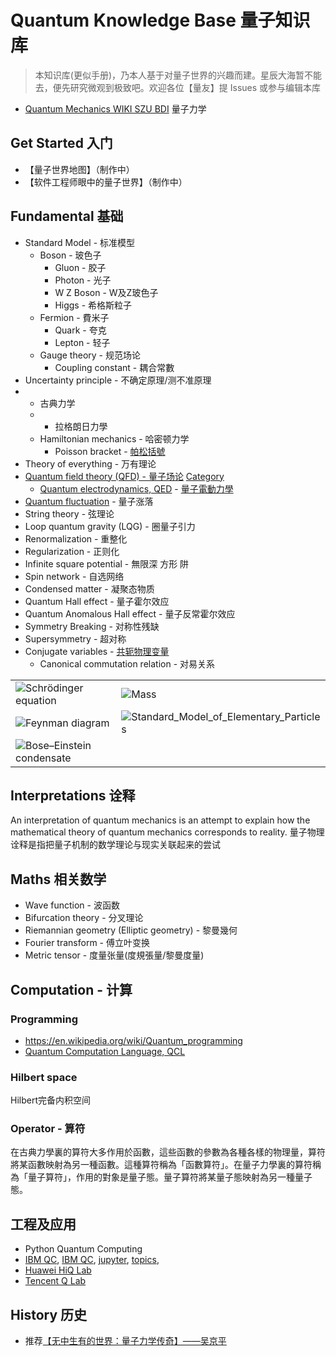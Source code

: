 # Quantum Knowledge Base 量子知识库

> 本知识库(更似手册)，乃本人基于对量子世界的兴趣而建。星辰大海暂不能去，便先研究微观到极致吧。欢迎各位【量友】提 Issues 或参与编辑本库

* [Quantum Mechanics WIKI SZU BDI](https://github.com/SZU-BDI/quantum_mechanics_knowledge_base/wiki/Quantum-Mechanics) 量子力学

## Get Started 入门

* 【量子世界地图】（制作中）
* 【软件工程师眼中的量子世界】（制作中）

## Fundamental 基础

* Standard Model - 标准模型
  * Boson - 玻色子
    * Gluon - 胶子
    * Photon - 光子
    * W Z Boson - W及Z玻色子
    * Higgs - 希格斯粒子
  * Fermion - 費米子
    * Quark - 夸克
    * Lepton - 轻子
  * Gauge theory - 规范场论
    * Coupling constant - 耦合常數
* Uncertainty principle - 不确定原理/测不准原理
* - 古典力学
  * - 拉格朗日力學
  * Hamiltonian mechanics - 哈密顿力学
    * Poisson bracket - [帕松括號](https://en.wikipedia.org/wiki/Poisson_bracket "An important binary operation in Hamiltonian mechanics, playing a central role in Hamilton's equations of motion, which govern the time evolution of a Hamiltonian dynamical system.")
* Theory of everything - 万有理论
* [Quantum field theory (QFD) - 量子场论](https://en.wikipedia.org/wiki/Quantum_field_theory) [Category](https://en.wikipedia.org/wiki/Category:Quantum_field_theory)
  * [Quantum electrodynamics, QED](https://en.wikipedia.org/wiki/Quantum_electrodynamics) - [量子電動力學](https://zh.wikipedia.org/wiki/%E9%87%8F%E5%AD%90%E9%9B%BB%E5%8B%95%E5%8A%9B%E5%AD%B8)
* [Quantum fluctuation](https://github.com/SZU-BDI/quantum_mechanics_knowledge_base/wiki/Quantum-fluctuation) - 量子涨落
* String theory - 弦理论
* Loop quantum gravity (LQG) - 圈量子引力
* Renormalization - 重整化
* Regularization - 正则化
* Infinite square potential - 無限深 方形 阱
* Spin network - 自选网络
* Condensed matter - 凝聚态物质
* Quantum Hall effect - 量子霍尔效应
* Quantum Anomalous Hall effect - 量子反常霍尔效应
* Symmetry Breaking - 对称性残缺
* Supersymmetry - 超对称
* Conjugate variables - [共轭物理变量](https://en.wikipedia.org/wiki/Conjugate_variables "In quantum mechanics, two variables are conjugate if the commutation relation is non zero. A standard example is the relation between position (x) and momentum (p), where the quantum mechanical operators involved obey the commutation relation {\displaystyle [x,p]=px-xp=1/2*i\hbar } {\displaystyle [x,p]=px-xp=1/2*i\hbar }. This can be expressed in terms of an uncertainty relation as {\displaystyle \Delta p\Delta x\geq \hbar } {\displaystyle \Delta p\Delta x\geq \hbar }/2.")
  - Canonical commutation relation - 对易关系
  
|  |  |
| -- | -- | 
| ![Schrödinger equation](https://wikimedia.org/api/rest_v1/media/math/render/svg/0de8741a7d26ae98689c7b3339e97dfafea9fd26) | ![Mass](https://upload.wikimedia.org/wikipedia/commons/thumb/3/3e/MassProperties.svg/640px-MassProperties.svg.png) |
|![Feynman diagram](https://upload.wikimedia.org/wikipedia/commons/thumb/1/1f/Feynmann_Diagram_Gluon_Radiation.svg/574px-Feynmann_Diagram_Gluon_Radiation.svg.png) | ![Standard_Model_of_Elementary_Particles](https://upload.wikimedia.org/wikipedia/commons/thumb/0/00/Standard_Model_of_Elementary_Particles.svg/600px-Standard_Model_of_Elementary_Particles.svg.png) |
| ![Bose–Einstein condensate](https://upload.wikimedia.org/wikipedia/commons/thumb/1/10/QuantumPhaseTransition.svg/440px-QuantumPhaseTransition.svg.png) | |


## Interpretations 诠释

An interpretation of quantum mechanics is an attempt to explain how the mathematical theory of quantum mechanics corresponds to reality. 量子物理诠释是指把量子机制的数学理论与现实关联起来的尝试

## Maths 相关数学

* Wave function - 波函数
* Bifurcation theory - 分叉理论
* Riemannian geometry (Elliptic geometry) - 黎曼幾何
* Fourier transform - 傅立叶变换
* Metric tensor - 度量张量(度規張量/黎曼度量)

## Computation - 计算

### Programming

* https://en.wikipedia.org/wiki/Quantum_programming
 * [Quantum Computation Language, QCL](https://en.wikipedia.org/wiki/Quantum_Computation_Language)
### Hilbert space

Hilbert完备内积空间

### Operator - 算符

在古典力學裏的算符大多作用於函數，這些函數的參數為各種各樣的物理量，算符將某函數映射為另一種函數。這種算符稱為「函數算符」。在量子力學裏的算符稱為「量子算符」，作用的對象是量子態。量子算符將某量子態映射為另一種量子態。

## 工程及应用

* Python Quantum Computing
* [IBM QC](https://www.ibm.com/quantum-computing/), [IBM QC](https://quantum-computing.ibm.com/), [jupyter](https://quantum-computing.ibm.com/jupyter), [topics](https://www.ibm.com/skills/topics/quantum/), 
* [Huawei HiQ Lab](https://hiq.huaweicloud.com/en/index.html)
* [Tencent Q Lab](https://quantum.tencent.com/research/)

## History 历史

* 推荐[【无中生有的世界：量子力学传奇】——吴京平](https://www.zhihu.com/pub/book/119577300)
